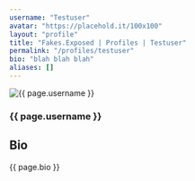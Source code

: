 ```yaml
---
username: "Testuser"
avatar: "https://placehold.it/100x100"
layout: "profile"
title: "Fakes.Exposed | Profiles | Testuser"
permalink: "/profiles/testuser"
bio: "blah blah blah"
aliases: []
---
```

<div class="container my-4">
  <div class="row">
    <div class="col-sm-4"></div>
    <div class="col-sm-4">
      <img class="rounded-circle img-fluid d-block mx-auto" src="{{ page.avatar }}" alt="{{ page.username }}">
      <h3 class="text-center">{{ page.username }}</h3>
    </div>
    <div class="col-sm-4"></div>
  </div>
  <div class="row">
    <div class="col-sm-3"></div>
    <div class="col-sm-6">
      <h2>Bio</h2>
      <p>{{ page.bio }}</p>
    </div>
    <div class="col-sm-3"></div>
  </div>
</div>
